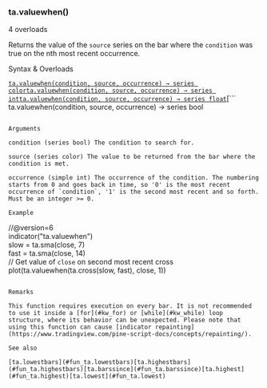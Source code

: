 ### ta.valuewhen()

4 overloads

Returns the value of the `source` series on the bar where the `condition` was true on the nth most recent occurrence.

Syntax & Overloads

[```
ta.valuewhen(condition, source, occurrence) → series color
```](#fun_ta.valuewhen-0)[```
ta.valuewhen(condition, source, occurrence) → series int
```](#fun_ta.valuewhen-1)[```
ta.valuewhen(condition, source, occurrence) → series float
```](#fun_ta.valuewhen-2)[```
ta.valuewhen(condition, source, occurrence) → series bool
```](#fun_ta.valuewhen-3)

Arguments

condition (series bool) The condition to search for.

source (series color) The value to be returned from the bar where the condition is met.

occurrence (simple int) The occurrence of the condition. The numbering starts from 0 and goes back in time, so '0' is the most recent occurrence of `condition`, '1' is the second most recent and so forth. Must be an integer >= 0.

Example

```
//@version=6  
indicator("ta.valuewhen")  
slow = ta.sma(close, 7)  
fast = ta.sma(close, 14)  
// Get value of `close` on second most recent cross  
plot(ta.valuewhen(ta.cross(slow, fast), close, 1))
```

Remarks

This function requires execution on every bar. It is not recommended to use it inside a [for](#kw_for) or [while](#kw_while) loop structure, where its behavior can be unexpected. Please note that using this function can cause [indicator repainting](https://www.tradingview.com/pine-script-docs/concepts/repainting/).

See also

[ta.lowestbars](#fun_ta.lowestbars)[ta.highestbars](#fun_ta.highestbars)[ta.barssince](#fun_ta.barssince)[ta.highest](#fun_ta.highest)[ta.lowest](#fun_ta.lowest)
